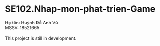 # SE102.Nhap-mon-phat-trien-Game
Họ tên: Huỳnh Đỗ Anh Vũ\
MSSV: 18521665\
\
This project is still in development.
